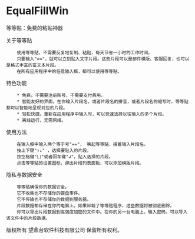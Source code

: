 # EqualFillWin
等等贴：免费的粘贴神器

关于等等贴

        使用等等贴，不需要反复地复制、粘贴，每天节省一小时的工作时间。
        只要输入"=="，就可以立刻贴入文字片段。这些片段可以是邮件模版、客服回复，也可以是格式丰富的富文本片段。
        在所有应用程序中的任意输入框，都可以使用等等贴。

特色功能

        * 免费。不需要注册账号，不需要支付费用。
        * 智能友好的界面。在你输入片段名，或者片段名的拼音，或者片段名的缩写时，等等贴都可以智能地呈现对应的片段。
        * 轻松快捷。重新在应用程序中输入时，可以快速选择以往输入的多个片段。
        * 离线运行，无需网络。

使用方法

        在输入框中输入两个等于号"=="， 唤起等等贴，接着输入片段名。
        按上下键"↑↓" ，选择要贴入的片段。
        按空格键"凵"或者回车键"↲"，贴入选择的片段。
        点击等等贴的设置图标，弹出片段列表面板，可以添加模版片段。

隐私与数据安全

        等等贴确保你的数据安全。
        它不收集也不存储你的键盘事件。
        它不传输也不存储你的数据到服务器。
        片段数据都存储在你的电脑上。如果卸载了等等贴程序，这些数据将被彻底删除。
        你可以导出片段数据到高强度加密的文件中。在你的另一台电脑上，输入密码，可以导入该文件中的片段数据。
        

版权所有 望鼎台软件科技有限公司 保留所有权利。

